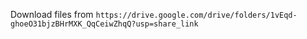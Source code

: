 Download files from `https://drive.google.com/drive/folders/1vEqd-ghoeO31bjzBHrMXK_QqCeiwZhqQ?usp=share_link`
